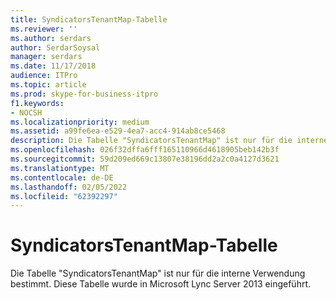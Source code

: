 ```yaml
---
title: SyndicatorsTenantMap-Tabelle
ms.reviewer: ''
ms.author: serdars
author: SerdarSoysal
manager: serdars
ms.date: 11/17/2018
audience: ITPro
ms.topic: article
ms.prod: skype-for-business-itpro
f1.keywords:
- NOCSH
ms.localizationpriority: medium
ms.assetid: a99fe6ea-e529-4ea7-acc4-914ab8ce5468
description: Die Tabelle "SyndicatorsTenantMap" ist nur für die interne Verwendung bestimmt. Diese Tabelle wurde in Microsoft Lync Server 2013 eingeführt.
ms.openlocfilehash: 026f32dffa6fff165110966d4618905beb142b3f
ms.sourcegitcommit: 59d209ed669c13807e38196dd2a2c0a4127d3621
ms.translationtype: MT
ms.contentlocale: de-DE
ms.lasthandoff: 02/05/2022
ms.locfileid: "62392297"
---
```

# <a name="syndicatorstenantmap-table"></a>SyndicatorsTenantMap-Tabelle
 
Die Tabelle "SyndicatorsTenantMap" ist nur für die interne Verwendung bestimmt. Diese Tabelle wurde in Microsoft Lync Server 2013 eingeführt.
  

